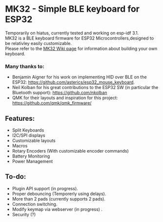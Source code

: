 # MK32 - Simple BLE keyboard for ESP32
Temporarily on hiatus, currently tested and working on esp-idf 3.1.  
MK32 is a BLE keyboard firmware for ESP32 Microcontrollers,designed to be relativley easily customizable.  
Please refer to the [MK32 Wiki page](https://github.com/Galzai/MK32/wiki) for information about building your own keyboard.

### Many thanks to:
- Benjamin Aigner for his work on implementing HID over BLE on the ESP32: https://github.com/asterics/esp32_mouse_keyboard.
- Neil Kolban for his great contributions to the ESP32 SW (in particular the Bluetooth support): https://github.com/nkolban
- QMK for their layouts and inspiration for this project: https://github.com/qmk/qmk_firmware/

## Features:
- Split Keyboards
- I2C/SPI displays
- Customizable layouts
- Macros
- Rotary Encoders (With customizable encoder commands)
- Battery Monitoring
- Power Management

## To-do:
- Plugin API support (in progress).
- Proper debouncing (Temporerly using delays).
- More than 2 pads (currently supports 2 pads).
- Connection switching.
- Modify keymap via webserver (in progress) .
- Security (?)
